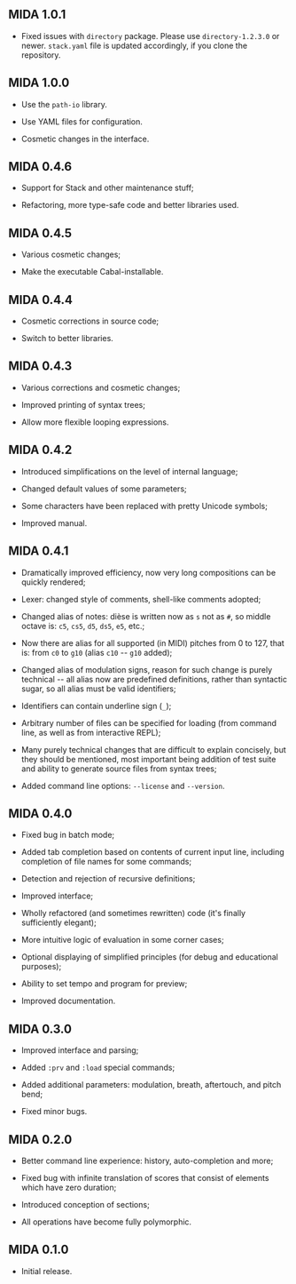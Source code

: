 ## MIDA 1.0.1

* Fixed issues with `directory` package. Please use `directory-1.2.3.0` or
  newer. `stack.yaml` file is updated accordingly, if you clone the
  repository.

## MIDA 1.0.0

* Use the `path-io` library.

* Use YAML files for configuration.

* Cosmetic changes in the interface.

## MIDA 0.4.6

* Support for Stack and other maintenance stuff;

* Refactoring, more type-safe code and better libraries used.

## MIDA 0.4.5

* Various cosmetic changes;

* Make the executable Cabal-installable.

## MIDA 0.4.4

* Cosmetic corrections in source code;

* Switch to better libraries.

## MIDA 0.4.3

* Various corrections and cosmetic changes;

* Improved printing of syntax trees;

* Allow more flexible looping expressions.

## MIDA 0.4.2

* Introduced simplifications on the level of internal language;

* Changed default values of some parameters;

* Some characters have been replaced with pretty Unicode symbols;

* Improved manual.

## MIDA 0.4.1

* Dramatically improved efficiency, now very long compositions can be
  quickly rendered;

* Lexer: changed style of comments, shell-like comments adopted;

* Changed alias of notes: dièse is written now as `s` not as `#`, so middle
  octave is: `c5`, `cs5`, `d5`, `ds5`, `e5`, etc.;

* Now there are alias for all supported (in MIDI) pitches from 0 to 127,
  that is: from `c0` to `g10` (alias `c10` -- `g10` added);

* Changed alias of modulation signs, reason for such change is purely
  technical -- all alias now are predefined definitions, rather than
  syntactic sugar, so all alias must be valid identifiers;

* Identifiers can contain underline sign (`_`);

* Arbitrary number of files can be specified for loading (from command line,
  as well as from interactive REPL);

* Many purely technical changes that are difficult to explain concisely, but
  they should be mentioned, most important being addition of test suite and
  ability to generate source files from syntax trees;

* Added command line options: `--license` and `--version`.

## MIDA 0.4.0

* Fixed bug in batch mode;

* Added tab completion based on contents of current input line, including
  completion of file names for some commands;

* Detection and rejection of recursive definitions;

* Improved interface;

* Wholly refactored (and sometimes rewritten) code (it's finally
  sufficiently elegant);

* More intuitive logic of evaluation in some corner cases;

* Optional displaying of simplified principles (for debug and educational
  purposes);

* Ability to set tempo and program for preview;

* Improved documentation.

## MIDA 0.3.0

* Improved interface and parsing;

* Added `:prv` and `:load` special commands;

* Added additional parameters: modulation, breath, aftertouch, and pitch
  bend;

* Fixed minor bugs.

## MIDA 0.2.0

* Better command line experience: history, auto-completion and more;

* Fixed bug with infinite translation of scores that consist of elements
  which have zero duration;

* Introduced conception of sections;

* All operations have become fully polymorphic.

## MIDA 0.1.0

* Initial release.
